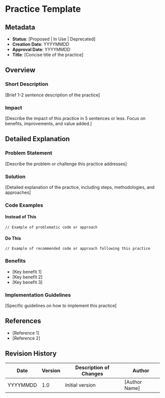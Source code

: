 # Practice Template

## Metadata

- **Status**: [Proposed | In Use | Deprecated]
- **Creation Date**: YYYYMMDD
- **Approval Date**: YYYYMMDD
- **Title**: [Concise title of the practice]

## Overview

### Short Description
[Brief 1-2 sentence description of the practice]

### Impact
[Describe the impact of this practice in 5 sentences or less. Focus on benefits, improvements, and value added.]

## Detailed Explanation

### Problem Statement
[Describe the problem or challenge this practice addresses]

### Solution
[Detailed explanation of the practice, including steps, methodologies, and approaches]

### Code Examples

#### Instead of This
```code
// Example of problematic code or approach
```

#### Do This
```code
// Example of recommended code or approach following this practice
```

### Benefits
- [Key benefit 1]
- [Key benefit 2]
- [Key benefit 3]

### Implementation Guidelines
[Specific guidelines on how to implement this practice]

## References
- [Reference 1]
- [Reference 2]

## Revision History

| Date | Version | Description of Changes | Author |
|------|---------|------------------------|--------|
| YYYYMMDD | 1.0 | Initial version | [Author Name] |
